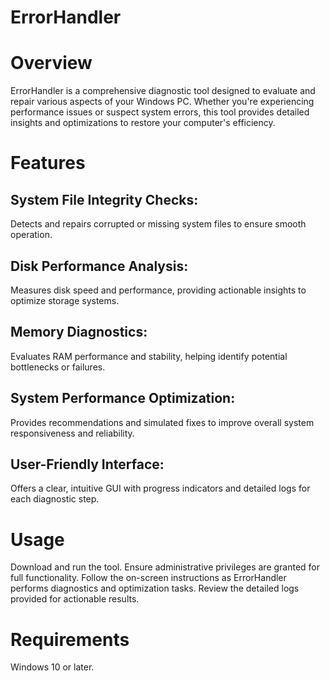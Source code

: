 # ErrorHandler

# Overview
ErrorHandler is a comprehensive diagnostic tool designed to evaluate and repair various aspects of your Windows PC. Whether you're experiencing performance issues or suspect system errors, this tool provides detailed insights and optimizations to restore your computer's efficiency.

# Features
## System File Integrity Checks: 
Detects and repairs corrupted or missing system files to ensure smooth operation.
## Disk Performance Analysis: 
Measures disk speed and performance, providing actionable insights to optimize storage systems.
## Memory Diagnostics: 
 Evaluates RAM performance and stability, helping identify potential bottlenecks or failures.
## System Performance Optimization: 
  Provides recommendations and simulated fixes to improve overall system responsiveness and reliability.
## User-Friendly Interface: 
 Offers a clear, intuitive GUI with progress indicators and detailed logs for each diagnostic step.

# Usage
Download and run the tool.
Ensure administrative privileges are granted for full functionality.
Follow the on-screen instructions as ErrorHandler performs diagnostics and optimization tasks.
Review the detailed logs provided for actionable results.

# Requirements
Windows 10 or later.

